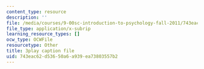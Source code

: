 ```yaml
---
content_type: resource
description: ''
file: /media/courses/9-00sc-introduction-to-psychology-fall-2011/743eac62d53650a6a939ea73803557b2_syXplPKQb_o.vtt
file_type: application/x-subrip
learning_resource_types: []
ocw_type: OCWFile
resourcetype: Other
title: 3play caption file
uid: 743eac62-d536-50a6-a939-ea73803557b2
---
```

